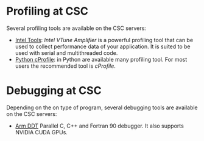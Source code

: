 # Profiling at CSC
Several profiling tools are available on the CSC servers:


* [Intel Tools](../apps/vtune.md): *Intel VTune Amplifier* is a powerful profiling tool that can be used to collect performance data of your
application. It is  suited to be used with serial and multithreaded code.
* [Python cProfile](cProfile.md): in Python are available many profiling tool. For most users the recommended tool is *cProfile*.

# Debugging at CSC
Depending on the on type of program, several debugging tools are available on the CSC servers:


* [Arm DDT](../apps/ddt.md) Parallel C, C++ and Fortran 90 debugger. It also supports NVIDIA CUDA GPUs.
